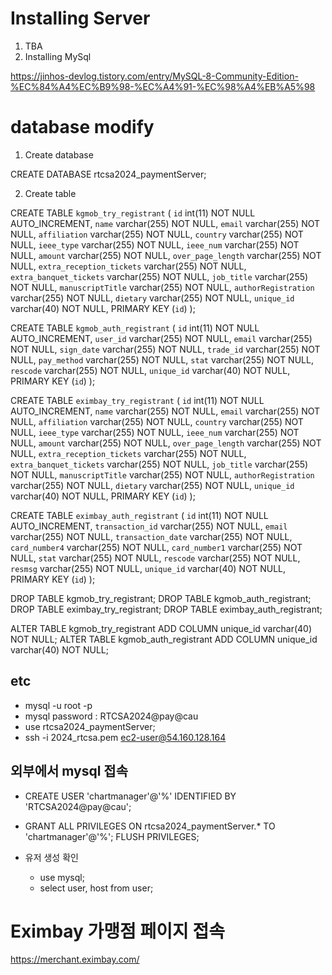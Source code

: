 


# Installing Server
1. TBA
2. Installing MySql

https://jinhos-devlog.tistory.com/entry/MySQL-8-Community-Edition-%EC%84%A4%EC%B9%98-%EC%A4%91-%EC%98%A4%EB%A5%98

# database modify
1. Create database

CREATE DATABASE rtcsa2024_paymentServer;

2. Create table

CREATE TABLE `kgmob_try_registrant` (
  `id` int(11) NOT NULL AUTO_INCREMENT,
  `name` varchar(255) NOT NULL,
  `email` varchar(255) NOT NULL,
  `affiliation` varchar(255) NOT NULL,
  `country` varchar(255) NOT NULL,
  `ieee_type` varchar(255) NOT NULL,
  `ieee_num` varchar(255) NOT NULL,
  `amount` varchar(255) NOT NULL,
  `over_page_length` varchar(255) NOT NULL,
  `extra_reception_tickets` varchar(255) NOT NULL,
  `extra_banquet_tickets` varchar(255) NOT NULL,
  `job_title` varchar(255) NOT NULL,
  `manuscriptTitle` varchar(255) NOT NULL,
  `authorRegistration` varchar(255) NOT NULL,
  `dietary` varchar(255) NOT NULL,
  `unique_id` varchar(40) NOT NULL,
  PRIMARY KEY (`id`)
);

CREATE TABLE `kgmob_auth_registrant` (
  `id` int(11) NOT NULL AUTO_INCREMENT,
  `user_id` varchar(255) NOT NULL,
  `email` varchar(255) NOT NULL,
  `sign_date` varchar(255) NOT NULL,
  `trade_id` varchar(255) NOT NULL,
  `pay_method` varchar(255) NOT NULL,
  `stat` varchar(255) NOT NULL,
  `rescode` varchar(255) NOT NULL,
  `unique_id` varchar(40) NOT NULL,
  PRIMARY KEY (`id`)
);

CREATE TABLE `eximbay_try_registrant` (
  `id` int(11) NOT NULL AUTO_INCREMENT,
  `name` varchar(255) NOT NULL,
  `email` varchar(255) NOT NULL,
  `affiliation` varchar(255) NOT NULL,
  `country` varchar(255) NOT NULL,
  `ieee_type` varchar(255) NOT NULL,
  `ieee_num` varchar(255) NOT NULL,
  `amount` varchar(255) NOT NULL,
  `over_page_length` varchar(255) NOT NULL,
  `extra_reception_tickets` varchar(255) NOT NULL,
  `extra_banquet_tickets` varchar(255) NOT NULL,
  `job_title` varchar(255) NOT NULL,
  `manuscriptTitle` varchar(255) NOT NULL,
  `authorRegistration` varchar(255) NOT NULL,
  `dietary` varchar(255) NOT NULL,
  `unique_id` varchar(40) NOT NULL,
  PRIMARY KEY (`id`)
);

CREATE TABLE `eximbay_auth_registrant` (
  `id` int(11) NOT NULL AUTO_INCREMENT,
  `transaction_id` varchar(255) NOT NULL,
  `email` varchar(255) NOT NULL,
  `transaction_date` varchar(255) NOT NULL,
  `card_number4` varchar(255) NOT NULL,
  `card_number1` varchar(255) NOT NULL,
  `stat` varchar(255) NOT NULL,
  `rescode` varchar(255) NOT NULL,
  `resmsg` varchar(255) NOT NULL,
  `unique_id` varchar(40) NOT NULL,
  PRIMARY KEY (`id`)
);

DROP TABLE kgmob_try_registrant;
DROP TABLE kgmob_auth_registrant;
DROP TABLE eximbay_try_registrant;
DROP TABLE eximbay_auth_registrant;

ALTER TABLE kgmob_try_registrant ADD COLUMN unique_id varchar(40) NOT NULL;
ALTER TABLE kgmob_auth_registrant ADD COLUMN unique_id varchar(40) NOT NULL;


## etc
- mysql -u root -p
- mysql password : RTCSA2024@pay@cau
- use rtcsa2024_paymentServer;
- ssh -i 2024_rtcsa.pem ec2-user@54.160.128.164

## 외부에서 mysql 접속

- CREATE USER 'chartmanager'@'%' IDENTIFIED BY 'RTCSA2024@pay@cau';

- GRANT ALL PRIVILEGES ON rtcsa2024_paymentServer.* TO 'chartmanager'@'%'; FLUSH PRIVILEGES;

- 유저 생성 확인
  - use mysql;
  - select user, host from user;


#  Eximbay 가맹점 페이지 접속
https://merchant.eximbay.com/